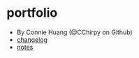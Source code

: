 # portfolio
- By Connie Huang (@CChirpy on Github)
- [changelog](misc/changelog.md)
- [notes](misc/notes.md)
